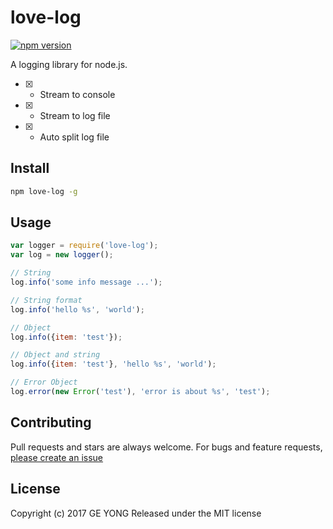 # love-log 
[![npm version](https://badge.fury.io/js/love-log.svg)](https://badge.fury.io/js/love-log)

A logging library for node.js.

- [x] - Stream to console
- [x] - Stream to log file
- [x] - Auto split log file


## Install

```bash
npm love-log -g
```

## Usage

```js
var logger = require('love-log');
var log = new logger();

// String
log.info('some info message ...');

// String format
log.info('hello %s', 'world');

// Object
log.info({item: 'test'});

// Object and string
log.info({item: 'test'}, 'hello %s', 'world');

// Error Object
log.error(new Error('test'), 'error is about %s', 'test');
```

## Contributing
Pull requests and stars are always welcome. For bugs and feature requests, [please create an issue](https://github.com/senwzz/love-log/issues)

## License
Copyright (c) 2017 GE YONG
Released under the MIT license
